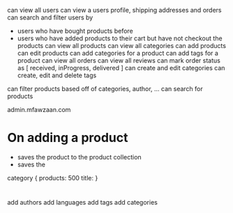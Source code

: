 can view all users
can view a users profile, shipping addresses and orders
can search and filter users by
  - users who have bought products before
  - users who have added products to their cart but have not checkout the products
can view all products
can view all categories
can add products
can edit products
can add categories for a product
can add tags for a product
can view all orders
can view all reviews
can mark order status as [ received, inProgress, delivered ]
can create and edit categories
can create, edit and delete tags

can filter products based off of categories, author, ...
can search for products

admin.mfawzaan.com

# On adding a product
 - saves the product to the product collection
 - saves the 

 category {
   products: 500
   title:
 }


#
add authors
add languages
add tags 
add categories
